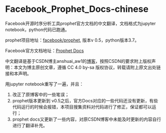 # Facebook_Prophet_Docs-chinese
Facebook开源时序分析工具prophet官方文档的中文翻译，文档格式为jupyter notebook，python代码已跑通。

prophet项目地址：[facebook/prophet](https://github.com/facebook/prophet), 版本v 0.5，python版本3.7。

Facebook官方文档地址：[Prophet Docs](https://facebook.github.io/prophet/docs/quick_start.html)

中文翻译是基于CSDN博主anshuai_aw1的[博客](https://blog.csdn.net/anshuai_aw1/article/details/83412058)，按照CSDN的要求附上版权声明：本文为博主原创文章，遵循 CC 4.0 by-sa 版权协议，转载请附上原文出处链接和本声明。

用jupyter notebook重写了一遍，并且：
1. 改正了原博客中的一些笔误；
2. prophet版本更新到 v0.5之后，官方Docs对应的一些代码还没有更新，有些代码运行的时候会报错，本项目搜集资料对代码进行了修正，保证都可以运行；
3. prophet docs又更新了一些内容，对原CSDN博客中未能及时更新的内容自行进行了翻译补充。
